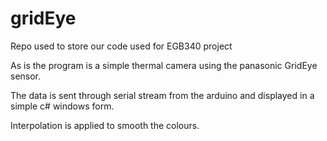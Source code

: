 # gridEye
Repo used to store our code used for EGB340 project

As is the program is a simple thermal camera using the panasonic GridEye sensor. 

The data is sent through serial stream from the arduino and displayed in a simple c# windows form.

Interpolation is applied to smooth the colours.
